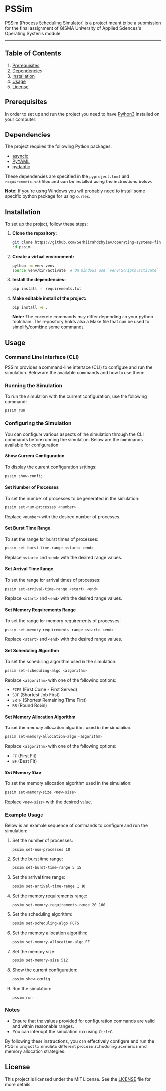 
# PSSim

PSSim (Process Scheduling Simulator) is a project meant to be a submission for the final assignment of GISMA University of Applied Sciences's Operating Systems module.

---

## Table of Contents

1. [Prerequisites](#prerequisites)
2. [Dependencies](#dependencies)
3. [Installation](#installation)
4. [Usage](#usage)
5. [License](#license)

## Prerequisites

In order to set up and run the project you need to have [Python3](https://www.python.org/downloads/) installed on your computer:

## Dependencies

The project requires the following Python packages:

- [asyncio](https://docs.python.org/3/library/asyncio.html)
- [PyYAML](https://pypi.org/project/PyYAML/)
- [pydantic](https://docs.pydantic.dev/latest/)

These dependencies are specified in the `pyproject.toml` and `requirements.txt` files and can be installed using the instructions below.

**Note:** If you're using Windows you will probably need to install some specific python package for using `curses`.


## Installation

To set up the project, follow these steps:

1. **Clone the repository:**
   ```sh
   git clone https://github.com/SerhiiYahdzhyiev/operating-systems-final-project.git pssim
   cd pssim
   ```

2. **Create a virtual environment:**
   ```sh
   python -m venv venv
   source venv/bin/activate  # On Windows use `venv\Scripts\activate`
   ```

3. **Install the dependencies:**
   ```sh
   pip install -r requirements.txt
   ```

4. **Make editable install of the project:**
   ```sh
   pip install -e . 
   ```

   **Note:** The concrete commands may differ depending on your python toolchain. The repository holds also a Make file that can be used to simplify/combine some commands.

## Usage

### Command Line Interface (CLI)

PSSim provides a command-line interface (CLI) to configure and run the simulation. Below are the available commands and how to use them:

### Running the Simulation

To run the simulation with the current configuration, use the following command:

```sh
pssim run
```

### Configuring the Simulation

You can configure various aspects of the simulation through the CLI commands before running the simulation. Below are the commands available for configuration:

#### Show Current Configuration

To display the current configuration settings:

```sh
pssim show-config
```

#### Set Number of Processes

To set the number of processes to be generated in the simulation:

```sh
pssim set-num-processes <number>
```

Replace `<number>` with the desired number of processes.

#### Set Burst Time Range

To set the range for burst times of processes:

```sh
pssim set-burst-time-range <start> <end>
```

Replace `<start>` and `<end>` with the desired range values.

#### Set Arrival Time Range

To set the range for arrival times of processes:

```sh
pssim set-arrival-time-range <start> <end>
```

Replace `<start>` and `<end>` with the desired range values.

#### Set Memory Requirements Range

To set the range for memory requirements of processes:

```sh
pssim set-memory-requirements-range <start> <end>
```

Replace `<start>` and `<end>` with the desired range values.

#### Set Scheduling Algorithm

To set the scheduling algorithm used in the simulation:

```sh
pssim set-scheduling-algo <algorithm>
```

Replace `<algorithm>` with one of the following options:
- `FCFS` (First Come - First Served)
- `SJF` (Shortest Job First)
- `SRTF` (Shortest Remaining Time First)
- `RR` (Round Robin)

#### Set Memory Allocation Algorithm

To set the memory allocation algorithm used in the simulation:

```sh
pssim set-memory-allocation-algo <algorithm>
```

Replace `<algorithm>` with one of the following options:
- `FF` (First Fit)
- `BF` (Best Fit)


#### Set Memory Size

To set the memory allocation algorithm used in the simulation:

```sh
pssim set-memory-size <new-size>
```

Replace `<new-size>` with the desired value.


### Example Usage

Below is an example sequence of commands to configure and run the simulation:

1. Set the number of processes:
   ```sh
   pssim set-num-processes 10
   ```

2. Set the burst time range:
   ```sh
   pssim set-burst-time-range 5 15
   ```

3. Set the arrival time range:
   ```sh
   pssim set-arrival-time-range 1 10
   ```

4. Set the memory requirements range:
   ```sh
   pssim set-memory-requirements-range 20 100
   ```

5. Set the scheduling algorithm:
   ```sh
   pssim set-scheduling-algo FCFS
   ```

6. Set the memory allocation algorithm:
   ```sh
   pssim set-memory-allocation-algo FF
   ```

7. Set the memory size:
   ```sh
   pssim set-memory-size 512
   ```

8. Show the current configuration:
   ```sh
   pssim show-config
   ```

9. Run the simulation:
   ```sh
   pssim run
   ```

### Notes

- Ensure that the values provided for configuration commands are valid and within reasonable ranges.
- You can interrupt the simulation run using `Ctrl+C`.

By following these instructions, you can effectively configure and run the PSSim project to simulate different process scheduling scenarios and memory allocation strategies.

## License

This project is licensed under the MIT License. See the [LICENSE](LICENSE) file for more details.
